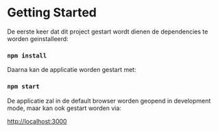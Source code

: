 # Getting Started
De eerste keer dat dit project gestart wordt dienen de dependencies te worden geinstalleerd:

### `npm install`

Daarna kan de applicatie worden gestart met:

### `npm start`


De applicatie zal in de default browser worden geopend in development mode, maar kan ook gestart worden via:

 [http://localhost:3000](http://localhost:3000) 

